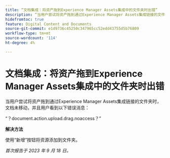 ```yaml
---
title: “文档集成：将资产拖到Experience Manager Assets集成中的文件夹时出错”
description: “当用户尝试将资产拖到通过Experience Manager Assets集成链接的文件夹时，文档未移动，且用户看到以下错误消息。”
hidefromtoc: true
feature: Digital Content and Documents
source-git-commit: e1d9736c45250c347965cc52edd43755d5b76809
workflow-type: tm+mt
source-wordcount: '114'
ht-degree: 4%

---
```



# 文档集成：将资产拖到Experience Manager Assets集成中的文件夹时出错

当用户尝试将资产拖到通过Experience Manager Assets集成链接的文件夹时，文档未移动，并且用户看到以下错误消息：

“？document.action.upload.drag.noaccess？”

**解决方法**

使用“新增”按钮将资源添加到文件夹。

_首次报告于 2023 年 9 月 18 日。_
